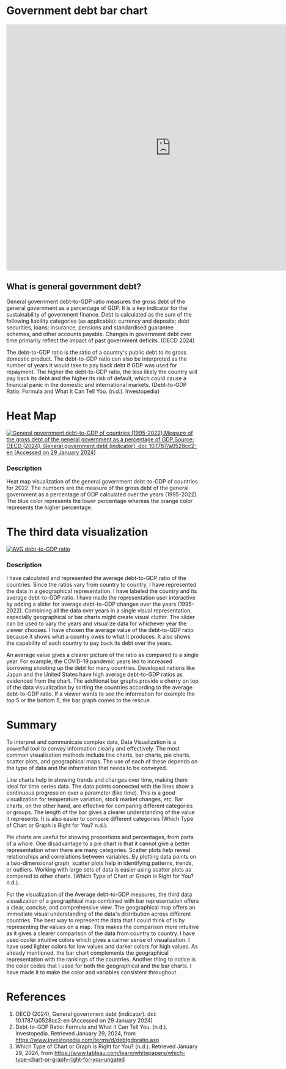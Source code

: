 # Government debt bar chart

<iframe src="https://data.oecd.org/chart/7kiM" width="860" height="645" style="border: 0" mozallowfullscreen="true" webkitallowfullscreen="true" allowfullscreen="true"><a href="https://data.oecd.org/chart/7kiM" target="_blank">OECD Chart: General government debt, Total, % of GDP, Annual, 2022</a></iframe>

## What is general government debt?
General government debt-to-GDP ratio measures the gross debt of the general government as a percentage of GDP. It is a key indicator for the sustainability of government finance. Debt is calculated as the sum of the following liability categories (as applicable): currency and deposits; debt securities, loans; insurance, pensions and standardised guarantee schemes, and other accounts payable. Changes in government debt over time primarily reflect the impact of past government deficits. (OECD 2024)

The debt-to-GDP ratio is the ratio of a country's public debt to its gross domestic product.
The debt-to-GDP ratio can also be interpreted as the number of years it would take to pay back debt if GDP was used for repayment.
The higher the debt-to-GDP ratio, the less likely the country will pay back its debt and the higher its risk of default, which could cause a financial panic in the domestic and international markets.
(Debt-to-GDP Ratio: Formula and What It Can Tell You. (n.d.). Investopedia)

# Heat Map

<div class='tableauPlaceholder' id='viz1706575752557' style='position: relative'><noscript><a href='#'><img alt='General government debt-to-GDP of countries (1995-2022).Measure of the gross debt of the general government as a percentage of GDP.Source: OECD (2024), General government debt (indicator). doi: 10.1787&#47;a0528cc2-en (Accessed on 29 January 2024) ' src='https:&#47;&#47;public.tableau.com&#47;static&#47;images&#47;de&#47;debt-to-GDPratioviz&#47;debt-to-GDPvizSourceNationalAccountsataGlanceGeneralGovernment-GeneralGovernmentDebt-OECDData_theOECDhttpdata_oecd_orgggageneral-government-debt_htm_Accessed27Jan_2024_&#47;1_rss.png' style='border: none' /></a></noscript><object class='tableauViz'  style='display:none;'><param name='host_url' value='https%3A%2F%2Fpublic.tableau.com%2F' /> <param name='embed_code_version' value='3' /> <param name='site_root' value='' /><param name='name' value='debt-to-GDPratioviz&#47;debt-to-GDPvizSourceNationalAccountsataGlanceGeneralGovernment-GeneralGovernmentDebt-OECDData_theOECDhttpdata_oecd_orgggageneral-government-debt_htm_Accessed27Jan_2024_' /><param name='tabs' value='no' /><param name='toolbar' value='yes' /><param name='static_image' value='https:&#47;&#47;public.tableau.com&#47;static&#47;images&#47;de&#47;debt-to-GDPratioviz&#47;debt-to-GDPvizSourceNationalAccountsataGlanceGeneralGovernment-GeneralGovernmentDebt-OECDData_theOECDhttpdata_oecd_orgggageneral-government-debt_htm_Accessed27Jan_2024_&#47;1.png' /> <param name='animate_transition' value='yes' /><param name='display_static_image' value='yes' /><param name='display_spinner' value='yes' /><param name='display_overlay' value='yes' /><param name='display_count' value='yes' /><param name='language' value='en-US' /><param name='filter' value='publish=yes' /></object></div>
<script type='text/javascript'>
  var divElement = document.getElementById('viz1706575752557');
  var vizElement = divElement.getElementsByTagName('object')[0];
  vizElement.style.width='100%';vizElement.style.height=(divElement.offsetWidth*0.75)+'px';
  var scriptElement = document.createElement('script');
  scriptElement.src = 'https://public.tableau.com/javascripts/api/viz_v1.js';
  vizElement.parentNode.insertBefore(scriptElement, vizElement);
</script>

### Description


Heat map visualization of the general government debt-to-GDP of countries for 2022. The numbers are the measure of the gross debt of the general government as a percentage of GDP calculated over the years (1995-2022).  The blue color represents the lower percentage whereas the orange color represents the higher percentage.



# The third data visualization

<div class='tableauPlaceholder' id='viz1706557972312' style='position: relative'><noscript><a href='#'><img alt='AVG debt-to-GDP ratio ' src='https:&#47;&#47;public.tableau.com&#47;static&#47;images&#47;DG&#47;DGZX2HNPC&#47;1_rss.png' style='border: none' /></a></noscript><object class='tableauViz'  style='display:none;'><param name='host_url' value='https%3A%2F%2Fpublic.tableau.com%2F' /> <param name='embed_code_version' value='3' /> <param name='path' value='shared&#47;DGZX2HNPC' /> <param name='toolbar' value='yes' /><param name='static_image' value='https:&#47;&#47;public.tableau.com&#47;static&#47;images&#47;DG&#47;DGZX2HNPC&#47;1.png' /> <param name='animate_transition' value='yes' /><param name='display_static_image' value='yes' /><param name='display_spinner' value='yes' /><param name='display_overlay' value='yes' /><param name='display_count' value='yes' /><param name='language' value='en-US' /><param name='filter' value='publish=yes' /></object></div>
<script type='text/javascript'>
  var divElement = document.getElementById('viz1706557972312');
  var vizElement = divElement.getElementsByTagName('object')[0];
  if ( divElement.offsetWidth > 800 ) { vizElement.style.width='1000px';vizElement.style.height='827px';} else if ( divElement.offsetWidth > 500 ) { vizElement.style.width='1000px';vizElement.style.height='827px';} else { vizElement.style.width='100%';vizElement.style.height='827px';}
  var scriptElement = document.createElement('script');
  scriptElement.src = 'https://public.tableau.com/javascripts/api/viz_v1.js';
  vizElement.parentNode.insertBefore(scriptElement, vizElement);
</script>

### Description

I have calculated and represented the average debt-to-GDP ratio of the countries. Since the ratios vary from country to country, I have represented the data in a geographical representation. I have labeled the country and its average debt-to-GDP ratio. I have made the representation user interactive by adding a slider for average debt-to-GDP changes over the years (1995-2022). Combining all the data over years in a single visual representation, especially geographical or bar charts might create visual clutter. The slider can be used to vary the years and visualize data for whichever year the viewer chooses.  I have chosen the average value of the debt-to-GDP ratio because it shows what a country owes to what it produces. It also shows the capability of each country to pay back its debt over the years. 

An average value gives a clearer picture of the ratio as compared to a single year. For example, the COVID-19 pandemic years led to increased borrowing shooting up the debt for many countries. Developed nations like Japan and the United States have high average debt-to-GDP ratios as evidenced from the chart. The additional bar graphs provide a cherry on top of the data visualization by sorting the countries according to the average debt-to-GDP ratio. If a viewer wants to see the information for example the top 5 or the bottom 5, the bar graph comes to the rescue. 

# Summary

To interpret and communicate complex data, Data Visualization is a powerful tool to convey information clearly and effectively. The most common visualization methods include line charts, bar charts, pie charts, scatter plots, and geographical maps. The use of each of these depends on the type of data and the information that needs to be conveyed.

Line charts help in showing trends and changes over time, making them ideal for time series data. The data points connected with the lines show a continuous progression over a parameter (like time). This is a good visualization for temperature variation, stock market changes, etc. Bar charts, on the other hand, are effective for comparing different categories or groups. The length of the bar gives a clearer understanding of the value it represents. It is also easier to compare different categories (Which Type of Chart or Graph is Right for You? n.d.). 

Pie charts are useful for showing proportions and percentages, from parts of a whole. One disadvantage to a pie chart is that it cannot give a better representation when there are many categories. Scatter plots 
help reveal relationships and correlations between variables. By plotting data points on a two-dimensional graph, scatter plots help in identifying patterns, trends, or outliers. Working with large sets of data is easier using scatter plots as compared to other charts. (Which Type of Chart or Graph is Right for You? n.d.). 

For the visualization of the Average debt-to-GDP measures, the third data visualization of a geographical map combined with bar representation offers a clear, concise, and comprehensive view. The geographical map offers an immediate visual understanding of the data's distribution across different countries. The best way to represent the data that I could think of is by representing the values on a map. This makes the comparison more intuitive as it gives a clearer comparison of the data from country to country. I have used cooler intuitive colors which gives a calmer sense of visualization. I have used lighter colors for low values and darker colors for high values. As already mentioned, the bar chart complements the geographical representation with the rankings of the countries. Another thing to notice is the color codes that I used for both the geographical and the bar charts. I have made it to make the color and variables consistent throughout.

# References
1. OECD (2024), General government debt (indicator). doi: 10.1787/a0528cc2-en (Accessed on 29 January 2024)
2. Debt-to-GDP Ratio: Formula and What It Can Tell You. (n.d.). Investopedia. Retrieved January 29, 2024, from https://www.investopedia.com/terms/d/debtgdpratio.asp
3. Which Type of Chart or Graph is Right for You? (n.d.). Retrieved January 29, 2024, from https://www.tableau.com/learn/whitepapers/which-type-chart-or-graph-right-for-you-ungated

